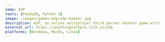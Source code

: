 ```yaml
---
name: A3P
tools: [Panda3D, Python 3]
image: /images/games/a3p/a3p-banner.jpg
description: A3P, an online multiplayer third person shooter game written in Panda3D. Available on itch.io!
external_url: https://anythingtechpro.itch.io/a3p
platforms: [Windows, MacOs, Linux]
---
```

